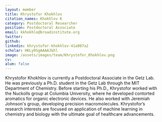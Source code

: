 ```yaml
---
layout: member
title: Khrystofor Khokhlov
citation_names: Khokhlov K
category: Postdoctoral Researcher
position: Postdoctoral Associate
email: kkhokhlo@broadinstitute.org
twitter: 
github: 
linkedin: khrystofor-khokhlov-41a007a2
scholar: HKLy9SgAAAAJ&hl
image: /assets/images/team/Khrystofor_Khokhlov.png
cv: 
alum: false
---
```


Khrystofor Khokhlov is currently a Postdoctoral Associate in the Getz Lab. He was previously a Ph.D. student in the Getz Lab through the MIT Department of Chemistry. Before starting his Ph.D., Khrystofor worked with the Nuckolls group at Columbia University, where he developed contorted aromatics for organic electronic devices. He also worked with Jeremiah Johnson's group, developing precision macromolecules. Khrystofor’s research interests are focused on application of machine learning in chemistry and biology with the ultimate goal of healthcare advancements.
